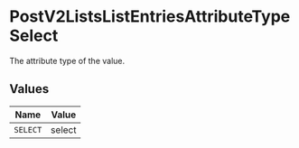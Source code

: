# PostV2ListsListEntriesAttributeTypeSelect

The attribute type of the value.


## Values

| Name     | Value    |
| -------- | -------- |
| `SELECT` | select   |
